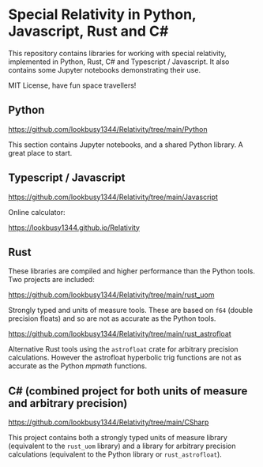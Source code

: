 # Special Relativity in Python, Javascript, Rust and C#

This repository contains libraries for working with special relativity, implemented in Python, Rust, C# and Typescript / Javascript. It also contains some Jupyter notebooks demonstrating their use.

MIT License, have fun space travellers!

## Python

https://github.com/lookbusy1344/Relativity/tree/main/Python

This section contains Jupyter notebooks, and a shared Python library. A great place to start.

## Typescript / Javascript

https://github.com/lookbusy1344/Relativity/tree/main/Javascript

Online calculator:

https://lookbusy1344.github.io/Relativity

## Rust

These libraries are compiled and higher performance than the Python tools. Two projects are included:

https://github.com/lookbusy1344/Relativity/tree/main/rust_uom

Strongly typed and units of measure tools. These are based on `f64` (double precision floats) and so are not as accurate as the Python tools.

https://github.com/lookbusy1344/Relativity/tree/main/rust_astrofloat

Alternative Rust tools using the `astrofloat` crate for arbitrary precision calculations. However the astrofloat hyperbolic trig functions are not as accurate as the Python *mpmath* functions.

## C# (combined project for both units of measure and arbitrary precision)

https://github.com/lookbusy1344/Relativity/tree/main/CSharp

This project contains both a strongly typed units of measure library (equivalent to the `rust_uom` library) and a library for arbitrary precision calculations (equivalent to the Python library or `rust_astrofloat`).
